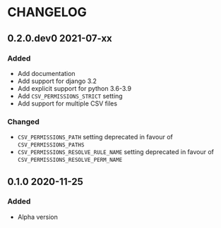 # CHANGELOG

<!--
IMPORTANT: the build script extracts the most recent versino from this file
so make sure you follow the template
-->

<!-- Use the poetry changelog a template for each release:
## 1.2.3 2020-01-01

### Breaking Changes

* An Item

### Added

* An Item

### Changed

* An Item

### Fixed

* An Item

-->

## 0.2.0.dev0 2021-07-xx

### Added
* Add documentation
* Add support for django 3.2
* Add explicit support for python 3.6-3.9
* Add `CSV_PERMISSIONS_STRICT` setting
* Add support for multiple CSV files

### Changed
* `CSV_PERMISSIONS_PATH` setting deprecated in favour of `CSV_PERMISSIONS_PATHS`
* `CSV_PERMISSIONS_RESOLVE_RULE_NAME` setting deprecated in favour of `CSV_PERMISSIONS_RESOLVE_PERM_NAME`

## 0.1.0 2020-11-25

### Added
* Alpha version

